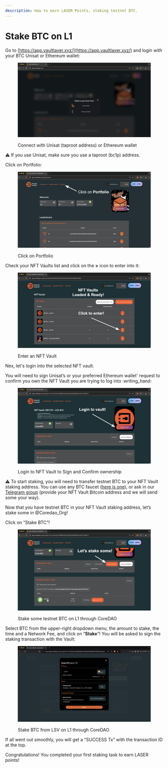 ```yaml
---
description: How to earn LASER Points, staking testnet BTC.
---
```


# Stake BTC on L1

Go to [https://app.vaultlayer.xyz/](https://app.vaultlayer.xyz/) and login with your BTC Unisat or Ethereum wallet:

<figure><img src="../.gitbook/assets/image (17).png" alt=""><figcaption><p>Connect with Unisat (taproot address) or Ethereum wallet</p></figcaption></figure>

:warning: If you use Unisat, make sure you use a taproot (bc1p) address.

Click on Portfolio:

<figure><img src="../.gitbook/assets/image (27).png" alt=""><figcaption><p>Click on Portfolio</p></figcaption></figure>

Check your NFT Vaults list and click on the **>** icon to enter into it:

<figure><img src="../.gitbook/assets/image (18).png" alt=""><figcaption><p>Enter an NFT Vault</p></figcaption></figure>

Nex, let's login into the selected NFT vault.

&#x20;You will need to sign Unisat’s or your preferred Ethereum wallet' request to confirm you own the NFT Vault you are trying to log into :writing\_hand:

<figure><img src="../.gitbook/assets/image (19).png" alt=""><figcaption><p>Login to NFT Vault  to Sign and Confirm ownership</p></figcaption></figure>

:warning: To start staking, you will need to transfer testnet BTC to your NFT Vault staking address. You can use any BTC faucet ([here is one](https://bitcoinfaucet.uo1.net/send.php)), or ask in our [Telegram group](https://t.me/+Q58TzLXmvGM0MGFh) (provide your NFT Vault Bitcoin address and we will send some your way).

Now that you have testnet BTC in your NFT Vault staking address, let’s stake some in @Coredao\_Org!

Click on “Stake BTC”!

<figure><img src="../.gitbook/assets/image (20).png" alt=""><figcaption><p>Stake some testnet BTC on L1 through CoreDAO</p></figcaption></figure>

Select BTC from the upper-right dropdown menu, the amount to stake, the time and a Network Fee, and click on “**Stake**”! You will be asked to sign the staking transaction with the Vault:

<figure><img src="../.gitbook/assets/image (64).png" alt=""><figcaption><p>Stake BTC from LSV on L1 through CoreDAO</p></figcaption></figure>

If all went out smoothly, you will get a “SUCCESS Tx” with the transaction ID at the top.

Congratulations! You completed your first staking task to earn LASER points!
